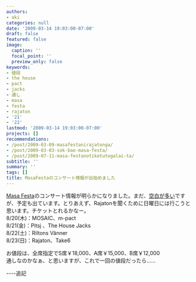 ```yaml
---
authors:
- aki
categories: null
date: '2009-03-14 19:03:00-07:00'
draft: false
featured: false
image:
  caption: ''
  focal_point: ''
  preview_only: false
keywords:
- 値段
- the house
- pact
- jacks
- 通し
- masa
- festa
- rajaton
- '21'
- '22'
lastmod: '2009-03-14 19:03:00-07:00'
projects: []
recommendations:
- /post/2009-03-09-masafestanirajatonga/
- /post/2009-03-03-sok-bao-masa-festa/
- /post/2009-07-11-masa-festanotiketutogalai-ta/
subtitle: ''
summary: ''
tags: []
title: MasaFestaのコンサート情報が出始めました
---
```


[Masa Festa](http://masafesta.com/)のコンサート情報が明らかになりました。まだ、[空白が多い](http://masafesta.com/concertpop.htm)ですが、予定も出ています。とりあえず、Rajatonを聞くために日曜日には行こうと思います。チケットとれるかなー。  
8/20(木)：MOSAIC、m-pact  
8/21(金)：Pitsj 、The House Jacks   
8/22(土)：Riltons Vänner  
8/23(日)：Rajaton、Take6  
  
お値段は、全席指定でS席￥18,000、A席￥15,000、B席￥12,000  
通しなのかなぁ、と思いますが、これで一回の値段だったら……  
  
----追記